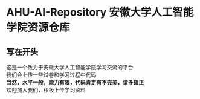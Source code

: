 # AHU-AI-Repository   安徽大学人工智能学院资源仓库
## 写在开头
这是一个致力于安徽大学人工智能学院学习交流的平台<br>
我们会上传一些试卷和学习过程中代码<br>
__当然，水平一般，能力有限，代码肯定有不完美，请多指正__<br>
欢迎加入我们，积极上传学习资料<br>
